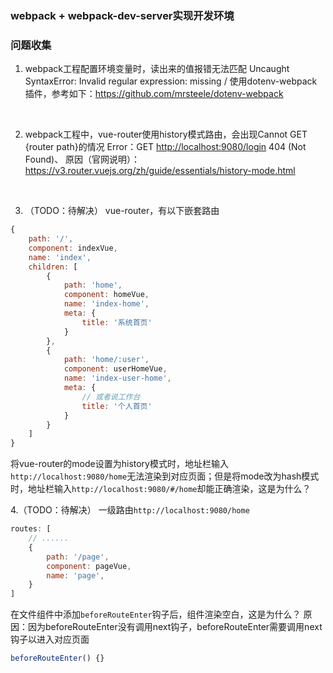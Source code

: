 ### webpack + webpack-dev-server实现开发环境

### 问题收集

1. webpack工程配置环境变量时，读出来的值报错无法匹配
Uncaught SyntaxError: Invalid regular expression: missing /
使用dotenv-webpack插件，参考如下：<https://github.com/mrsteele/dotenv-webpack>
<br>

2. webpack工程中，vue-router使用history模式路由，会出现Cannot GET {router path}的情况
Error：GET <http://localhost:9080/login> 404 (Not Found)、
原因（官网说明）：<https://v3.router.vuejs.org/zh/guide/essentials/history-mode.html>
<br>

3. （TODO：待解决） vue-router，有以下嵌套路由
```javascript
{
    path: '/',
    component: indexVue,
    name: 'index',
    children: [
        {
            path: 'home',
            component: homeVue,
            name: 'index-home',
            meta: {
                title: '系统首页'
            }
        },
        {
            path: 'home/:user',
            component: userHomeVue,
            name: 'index-user-home',
            meta: {
                // 或者说工作台
                title: '个人首页'
            }
        }
    ]
}
```
将vue-router的mode设置为history模式时，地址栏输入`http://localhost:9080/home`无法渲染到对应页面；但是将mode改为hash模式时，地址栏输入`http://localhost:9080/#/home`却能正确渲染，这是为什么？
<br>

4.（TODO：待解决） 一级路由`http://localhost:9080/home`
```javascript
routes: [
    // ......
    {
        path: '/page',
        component: pageVue,
        name: 'page',
    }
]
```
在文件组件中添加`beforeRouteEnter`钩子后，组件渲染空白，这是为什么？
原因：因为beforeRouteEnter没有调用next钩子，beforeRouteEnter需要调用next钩子以进入对应页面
```javascript
beforeRouteEnter() {}
```
<br>